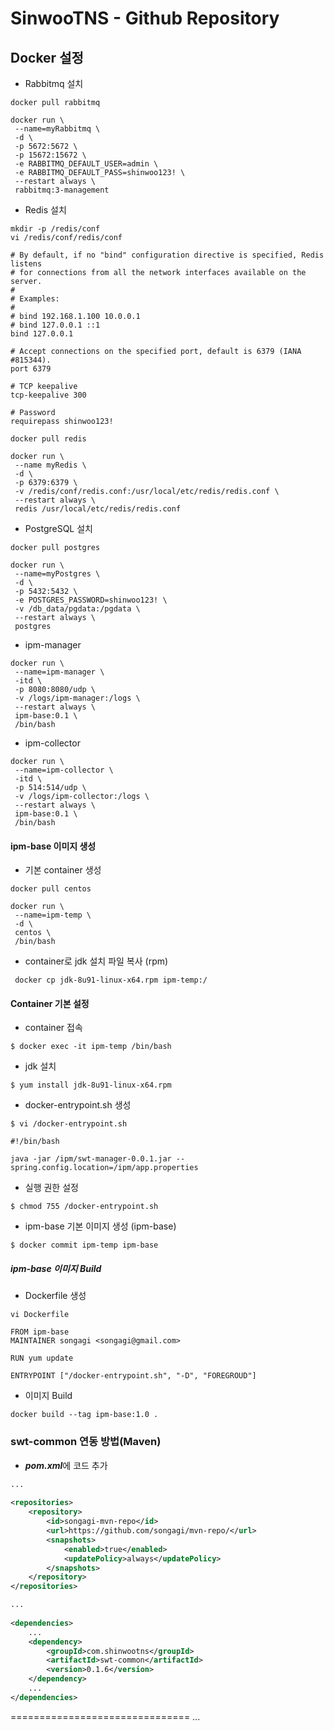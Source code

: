 # SinwooTNS - Github Repository


## Docker 설정

 * Rabbitmq 설치
```
docker pull rabbitmq

docker run \
 --name=myRabbitmq \
 -d \
 -p 5672:5672 \
 -p 15672:15672 \
 -e RABBITMQ_DEFAULT_USER=admin \
 -e RABBITMQ_DEFAULT_PASS=shinwoo123! \
 --restart always \
 rabbitmq:3-management
```

 * Redis 설치
  
```
mkdir -p /redis/conf
vi /redis/conf/redis/conf
```
```
# By default, if no "bind" configuration directive is specified, Redis listens
# for connections from all the network interfaces available on the server.
#
# Examples:
#
# bind 192.168.1.100 10.0.0.1
# bind 127.0.0.1 ::1
bind 127.0.0.1

# Accept connections on the specified port, default is 6379 (IANA #815344).
port 6379

# TCP keepalive
tcp-keepalive 300

# Password
requirepass shinwoo123!
```

```
docker pull redis

docker run \
 --name myRedis \
 -d \
 -p 6379:6379 \
 -v /redis/conf/redis.conf:/usr/local/etc/redis/redis.conf \
 --restart always \
 redis /usr/local/etc/redis/redis.conf
```

 * PostgreSQL 설치
```
docker pull postgres

docker run \
 --name=myPostgres \
 -d \
 -p 5432:5432 \
 -e POSTGRES_PASSWORD=shinwoo123! \
 -v /db_data/pgdata:/pgdata \
 --restart always \
 postgres
```

 * ipm-manager
```
docker run \
 --name=ipm-manager \
 -itd \
 -p 8080:8080/udp \
 -v /logs/ipm-manager:/logs \
 --restart always \
 ipm-base:0.1 \
 /bin/bash
```

* ipm-collector
```
docker run \
 --name=ipm-collector \
 -itd \
 -p 514:514/udp \
 -v /logs/ipm-collector:/logs \
 --restart always \
 ipm-base:0.1 \
 /bin/bash
```

#### ipm-base 이미지 생성

 * 기본 container 생성
```
docker pull centos

docker run \
 --name=ipm-temp \
 -d \
 centos \
 /bin/bash
```

 * container로 jdk 설치 파일 복사 (rpm)
```
 docker cp jdk-8u91-linux-x64.rpm ipm-temp:/
```
 
#### Container 기본 설정

  - container 접속
```
$ docker exec -it ipm-temp /bin/bash
```
  
  - jdk 설치
```
$ yum install jdk-8u91-linux-x64.rpm
```

  - docker-entrypoint.sh 생성

```
$ vi /docker-entrypoint.sh
```
```
#!/bin/bash

java -jar /ipm/swt-manager-0.0.1.jar --spring.config.location=/ipm/app.properties
```
  - 실행 권한 설정
```
$ chmod 755 /docker-entrypoint.sh
```

 * ipm-base 기본 이미지 생성 (ipm-base)

```
$ docker commit ipm-temp ipm-base
```

##### ipm-base 이미지 Build

  - Dockerfile 생성
```
vi Dockerfile
```
```
FROM ipm-base
MAINTAINER songagi <songagi@gmail.com>

RUN yum update

ENTRYPOINT ["/docker-entrypoint.sh", "-D", "FOREGROUD"]
```

 * 이미지 Build
```
docker build --tag ipm-base:1.0 .
```


### swt-common 연동 방법(Maven)

- ***pom.xml***에 코드 추가

```xml
...
	
<repositories>
	<repository>
		<id>songagi-mvn-repo</id>
		<url>https://github.com/songagi/mvn-repo/</url>
		<snapshots>
			<enabled>true</enabled>
			<updatePolicy>always</updatePolicy>
		</snapshots>
	</repository>
</repositories>

...
	
<dependencies>
	...
	<dependency>
		<groupId>com.shinwootns</groupId>
		<artifactId>swt-common</artifactId>
		<version>0.1.6</version>
	</dependency>
	...
</dependencies>
```

===============================
...
